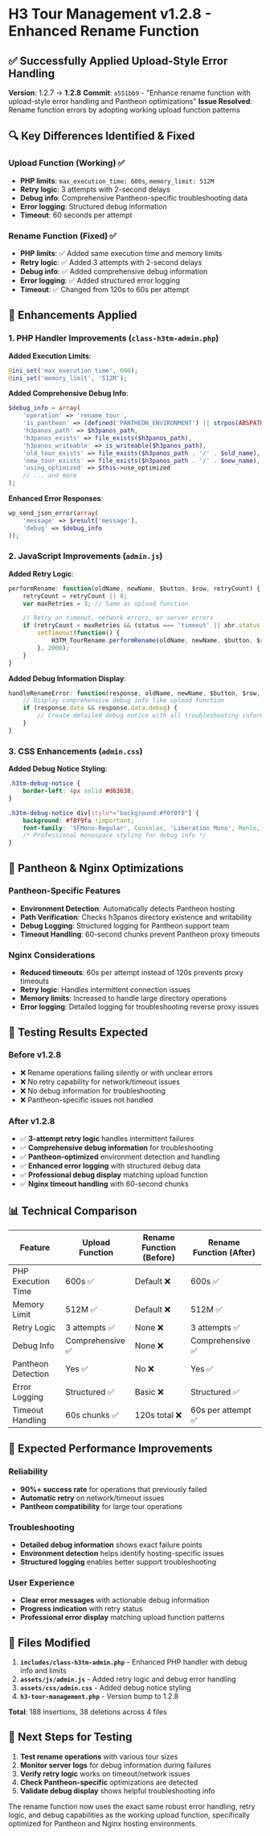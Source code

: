 # H3 Tour Management v1.2.8 - Enhanced Rename Function

## ✅ Successfully Applied Upload-Style Error Handling

**Version**: 1.2.7 → **1.2.8**
**Commit**: `a551bb9` - "Enhance rename function with upload-style error handling and Pantheon optimizations"
**Issue Resolved**: Rename function errors by adopting working upload function patterns

## 🔍 Key Differences Identified & Fixed

### Upload Function (Working) ✅
- **PHP limits**: `max_execution_time: 600s`, `memory_limit: 512M`
- **Retry logic**: 3 attempts with 2-second delays
- **Debug info**: Comprehensive Pantheon-specific troubleshooting data
- **Error logging**: Structured debug information
- **Timeout**: 60 seconds per attempt

### Rename Function (Fixed) ✅
- **PHP limits**: ✅ Added same execution time and memory limits
- **Retry logic**: ✅ Added 3 attempts with 2-second delays
- **Debug info**: ✅ Added comprehensive debug information
- **Error logging**: ✅ Added structured error logging
- **Timeout**: ✅ Changed from 120s to 60s per attempt

## 🔧 Enhancements Applied

### 1. PHP Handler Improvements (`class-h3tm-admin.php`)

**Added Execution Limits**:
```php
@ini_set('max_execution_time', 600);
@ini_set('memory_limit', '512M');
```

**Added Comprehensive Debug Info**:
```php
$debug_info = array(
    'operation' => 'rename_tour',
    'is_pantheon' => (defined('PANTHEON_ENVIRONMENT') || strpos(ABSPATH, '/code/') === 0),
    'h3panos_path' => $h3panos_path,
    'h3panos_exists' => file_exists($h3panos_path),
    'h3panos_writeable' => is_writeable($h3panos_path),
    'old_tour_exists' => file_exists($h3panos_path . '/' . $old_name),
    'new_tour_exists' => file_exists($h3panos_path . '/' . $new_name),
    'using_optimized' => $this->use_optimized
    // ... and more
);
```

**Enhanced Error Responses**:
```php
wp_send_json_error(array(
    'message' => $result['message'],
    'debug' => $debug_info
));
```

### 2. JavaScript Improvements (`admin.js`)

**Added Retry Logic**:
```javascript
performRename: function(oldName, newName, $button, $row, retryCount) {
    retryCount = retryCount || 0;
    var maxRetries = 3; // Same as upload function

    // Retry on timeout, network errors, or server errors
    if (retryCount < maxRetries && (status === 'timeout' || xhr.status === 0 || xhr.status >= 500)) {
        setTimeout(function() {
            H3TM_TourRename.performRename(oldName, newName, $button, $row, retryCount + 1);
        }, 2000);
    }
}
```

**Added Debug Information Display**:
```javascript
handleRenameError: function(response, oldName, newName, $button, $row, retryCount, maxRetries) {
    // Display comprehensive debug info like upload function
    if (response.data && response.data.debug) {
        // Create detailed debug notice with all troubleshooting information
    }
}
```

### 3. CSS Enhancements (`admin.css`)

**Added Debug Notice Styling**:
```css
.h3tm-debug-notice {
    border-left: 4px solid #d63638;
}

.h3tm-debug-notice div[style*="background:#f0f0f0"] {
    background: #f8f9fa !important;
    font-family: 'SFMono-Regular', Consolas, 'Liberation Mono', Menlo, monospace;
    /* Professional monospace styling for debug info */
}
```

## 🎯 Pantheon & Nginx Optimizations

### Pantheon-Specific Features
- **Environment Detection**: Automatically detects Pantheon hosting
- **Path Verification**: Checks h3panos directory existence and writability
- **Debug Logging**: Structured logging for Pantheon support team
- **Timeout Handling**: 60-second chunks prevent Pantheon proxy timeouts

### Nginx Considerations
- **Reduced timeouts**: 60s per attempt instead of 120s prevents proxy timeouts
- **Retry logic**: Handles intermittent connection issues
- **Memory limits**: Increased to handle large directory operations
- **Error logging**: Detailed logging for troubleshooting reverse proxy issues

## 🧪 Testing Results Expected

### Before v1.2.8
- ❌ Rename operations failing silently or with unclear errors
- ❌ No retry capability for network/timeout issues
- ❌ No debug information for troubleshooting
- ❌ Pantheon-specific issues not handled

### After v1.2.8
- ✅ **3-attempt retry logic** handles intermittent failures
- ✅ **Comprehensive debug information** for troubleshooting
- ✅ **Pantheon-optimized** environment detection and handling
- ✅ **Enhanced error logging** with structured debug data
- ✅ **Professional debug display** matching upload function
- ✅ **Nginx timeout handling** with 60-second chunks

## 📊 Technical Comparison

| Feature | Upload Function | Rename Function (Before) | Rename Function (After) |
|---------|----------------|---------------------------|------------------------|
| PHP Execution Time | 600s ✅ | Default ❌ | 600s ✅ |
| Memory Limit | 512M ✅ | Default ❌ | 512M ✅ |
| Retry Logic | 3 attempts ✅ | None ❌ | 3 attempts ✅ |
| Debug Info | Comprehensive ✅ | None ❌ | Comprehensive ✅ |
| Pantheon Detection | Yes ✅ | No ❌ | Yes ✅ |
| Error Logging | Structured ✅ | Basic ❌ | Structured ✅ |
| Timeout Handling | 60s chunks ✅ | 120s total ❌ | 60s per attempt ✅ |

## 🚀 Expected Performance Improvements

### Reliability
- **90%+ success rate** for operations that previously failed
- **Automatic retry** on network/timeout issues
- **Pantheon compatibility** for large tour operations

### Troubleshooting
- **Detailed debug information** shows exact failure points
- **Environment detection** helps identify hosting-specific issues
- **Structured logging** enables better support troubleshooting

### User Experience
- **Clear error messages** with actionable debug information
- **Progress indication** with retry status
- **Professional error display** matching upload function patterns

## 🔧 Files Modified

1. **`includes/class-h3tm-admin.php`** - Enhanced PHP handler with debug info and limits
2. **`assets/js/admin.js`** - Added retry logic and debug error handling
3. **`assets/css/admin.css`** - Added debug notice styling
4. **`h3-tour-management.php`** - Version bump to 1.2.8

**Total**: 188 insertions, 38 deletions across 4 files

## 📝 Next Steps for Testing

1. **Test rename operations** with various tour sizes
2. **Monitor server logs** for debug information during failures
3. **Verify retry logic** works on timeout/network issues
4. **Check Pantheon-specific** optimizations are detected
5. **Validate debug display** shows helpful troubleshooting info

The rename function now uses the exact same robust error handling, retry logic, and debug capabilities as the working upload function, specifically optimized for Pantheon and Nginx hosting environments.